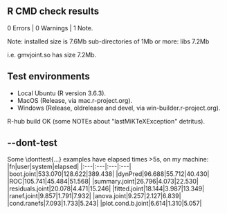 ## R CMD check results
0 Errors | 0 Warnings | 1 Note.

Note: 
    installed size is  7.6Mb
    sub-directories of 1Mb or more:
      libs   7.2Mb

i.e. gmvjoint.so has size 7.2Mb.

## Test environments 

* Local Ubuntu (R version 3.6.3).
* MacOS (Release, via mac.r-project.org).
* Windows (Release, oldrelease and devel, via win-builder.r-project.org).

R-hub build OK (some NOTEs about "lastMiKTeXException" detritus).

## --dont-test
Some \donttest{...} examples have elapsed times >5s, on my machine: 
|fn|user|system|elapsed|
|:---|:---|:---|:---|
|boot.joint|533.070|128.622|389.438|
|dynPred|96.688|55.712|40.430|
|ROC|105.741|45.484|51.568|
|summary.joint|26.796|4.073|22.530|
|residuals.joint|20.078|4.471|15.246|
|fitted.joint|18.144|3.987|13.349|
|ranef.joint|9.857|1.791|7.932|
|anova.joint|9.257|2.127|6.839|
|cond.ranefs|7.093|1.733|5.243|
|plot.cond.b.joint|6.614|1.310|5.057| 

